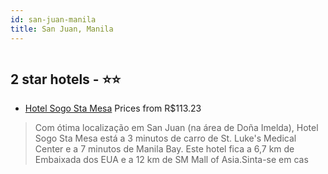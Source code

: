 ```yaml
---
id: san-juan-manila
title: San Juan, Manila
---
```


<center><img src="https://i.travelapi.com/hotels/11000000/10030000/10026200/10026181/30b91409_z.jpg" alt="" /></center>


##  2 star hotels - ⭐️⭐️

-    [Hotel Sogo Sta Mesa](https://www.hurb.com/br/aud/https://www.hurb.com/br/hotels/san-juan/hotel-sogo-sta-mesa-HT-5UTH?cmp=18055) Prices from R$113.23
   > Com ótima localização em San Juan (na área de Doña Imelda), Hotel Sogo Sta Mesa está a 3 minutos de carro de St. Luke's Medical Center e a 7 minutos de Manila Bay.  Este hotel fica a 6,7 km de Embaixada dos EUA e a 12 km de SM Mall of Asia.Sinta-se em cas
